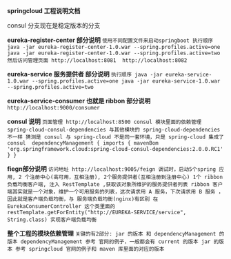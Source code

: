 **springcloud 工程说明文档**

consul 分支现在是稳定版本的分支

**eureka-register-center 部分说明**
`使用不同配置文件来启动springboot
执行顺序 
java -jar eureka-register-center-1.0.war --spring.profiles.active=one
java -jar eureka-register-center-1.0.war --spring.profiles.active=two
然后访问管理页面
http://localhost:8081  http://localhost:8082`


**eureka-service 服务提供者 部分说明**
`执行顺序
java -jar eureka-service-1.0.war --spring.profiles.active=one
java -jar eureka-service-1.0.war --spring.profiles.active=two
`

**eureka-service-consumer 也就是 ribbon 部分说明**
`http://localhost:9000/consumer
`

**consul 说明**
`页面管理 http://localhost:8500
consul 模块里面的依赖管理 spring-cloud-consul-dependencies 与其他模块的 spring-cloud-dependencies 不一样
猜测是 consul 与 spring-cloud 不是同一套环境，只是 spring-cloud 集成了 consul 
dependencyManagement {
    imports {
        mavenBom 'org.springframework.cloud:spring-cloud-consul-dependencies:2.0.0.RC1'
    }
}`

**fiegn部分说明**
`访问地址
http://localhost:9005/feign
调试时，启动5个spring 应用, 2 个注册中心(高可用，互相注册), 2个服务提供者(互相注册到注册中心)
1个 ribbon 负载均衡客户端, 注入 RestTemplate ,获取该对象所维护的服务提供者列表
ribbon 客户端其实就是一个对象，维护一个可用服务的列表，这次请求用 A 服务，下次请求用 B 服务
，因此就是客户端负载均衡，与 服务端负载均衡(nginx)有区别
在 EurekaConsumerController 这个类里面的 
restTemplate.getForEntity("http://EUREKA-SERVICE/service", String.class)
实现客户端负载均衡`


**整个工程的模块依赖管理**
`关键的有2部分: jar 的版本 和 dependencyManagement 的版本
dependencyManagement 参考 官网的例子，一般都会有 current 的版本
jar 的版本 参考 springcloud 官网的例子和 maven 库里面的对应的版本`





